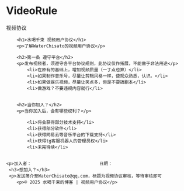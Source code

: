 # VideoRule
视频协议

        <h1>水喝千束 视频用户协议</h1>
        <p>了解WaterChisato的视频用户协议</p>
    
        <h2>第一条 遵守平台</h2>
        <p>发布视频者，须遵守各平台协议规则，此协议仅作拓展，不能做于非法用途</p>
            <li>在原有的基础上，增加视频质量（一丁点也算）</li>
            <li>如果制作音乐号，尽量让剪辑风格一样，使观众熟悉，认识。</li>
            <li>如果做娱乐视频，尽量让笑点多，但是不要搞剧本</li>
            <li>做游戏？不要违规内容就行</li>

    
        <h2>当你加入？</h2>
        <p>当你加入后，会有哪些权利？</p>
        
            <li>将会获得部分技术支持</li>
            <li>获得部分软件</li>
            <li>获得网易云等音乐平台的下载支持</li>
            <li>获得tg客服机器人的管理员权</li>
            <li>未完待续</li>
        
    
    <p>加入者：                          日期：
     <h3>想加入？</h3>
     <p>发送简介至WaterChisato@qq.com，标题为视频协议审核，等待审核即可
        <p>© 2025 水喝千束的博客 | 视频用户协议</p>
